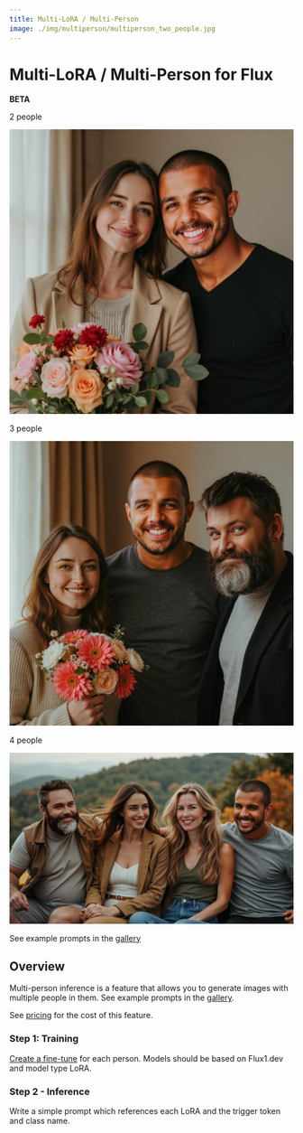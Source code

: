 ```yaml
---
title: Multi-LoRA / Multi-Person
image: ./img/multiperson/multiperson_two_people.jpg
---
```


# Multi-LoRA / Multi-Person for Flux 
**BETA**

<div style={{ display: "grid", 'grid-template-columns': '1fr 1fr', gap: '1.5rem' }}>
<div>
<figcaption>2 people</figcaption>

![multiperson lora for two people](img/multiperson/multiperson_two_people.jpg)
</div>

<div>
<figcaption>3 people</figcaption>

![multiperson lora for three people](img/multiperson/multiperson_three_people.jpg)
</div>
</div>

<div style={{ display: "grid", 'grid-template-columns': '1fr', gap: '1.5rem' }}>

<div>
<figcaption>4 people</figcaption>

![multiperson lora for four people](img/multiperson/multiperson_four_people.jpg)
</div>

</div>

See example prompts in the [gallery](https://www.astria.ai/gallery?branch=flux1&text=--multi)

## Overview
Multi-person inference is a feature that allows you to generate images with multiple people in them.
See example prompts in the [gallery](https://www.astria.ai/gallery?is_multiperson=true&branch=flux1).

See [pricing](https://www.astria.ai/pricing) for the cost of this feature.

### Step 1: Training
[Create a fine-tune](https://www.astria.ai/tunes/new) for each person. Models should be based on Flux1.dev and model type LoRA.


### Step 2 - Inference
Write a simple prompt which references each LoRA and the trigger token and class name.

